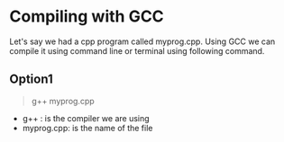 # Compiling with GCC

Let's say we had a cpp program called myprog.cpp. Using GCC we can compile it using command line or terminal using following command.

## Option1
 >g++ myprog.cpp 


* g++ : is the compiler we are using
* myprog.cpp: is the name of the file
